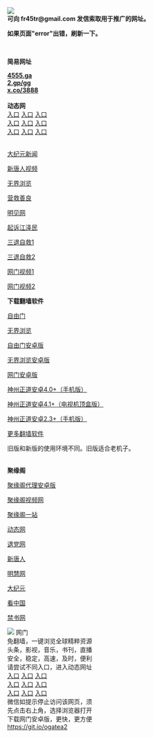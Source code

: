<td align="center"><a target="_blank" href="https://raw.githubusercontent.com/szzd1/2/master/6.JPG"><img src="https://raw.githubusercontent.com/szzd1/2/master/6.JPG" style="max-width:100%;"></a></td><br>
<strong>可向 fr45tr@gmail.com 发信索取用于推广的网址。</strong>
<p><strong>如果页面"error"出错，刷新一下。</strong></p>
<br>
<p><strong>简易网址</strong></p>
<strong><a href="http://4555.ga">4555.ga</a></strong><br>
<strong><a href="http://2.gp/gg">2.gp/gg</a></strong><br>
<strong><a href="http://x.co/3888">x.co/3888</a></strong><br>
<br>
<strong>动态网</strong>
<br>
      <a href="http://t.cn/R1AJycv" rel="nofollow">入口</a>
      <a href="http://219.85.104.55/1" rel="nofollow">入口</a>
      <a href="http://lefie.psvdhgqa.ml/70cdtw" rel="nofollow">入口</a><br>
      <a href="http://lefie.psvdhgqa.ml/70hdtw" rel="nofollow">入口</a>
      <a href="http://lefie.psvdhgqa.ml/70ip03dw" rel="nofollow">入口</a>
      <a href="http://lefie.psvdhgqa.ml/70fdtw" rel="nofollow">入口</a><br>
      <a href="http://lefie.psvdhgqa.ml/70sdtw" rel="nofollow">入口</a>
      <a href="http://lefie.psvdhgqa.ml/70ip04dw" rel="nofollow">入口</a>
      <a href="http://lefie.psvdhgqa.ml/70hdtw" rel="nofollow">入口</a><br>

<br>
<p><a href="http://t.cn/R1AJyMy" rel="nofollow">大纪元新闻</a></p>
<p><a href="http://t.cn/R1AJySu" rel="nofollow">新唐人视频</a></p>
<p><a href="http://t.cn/R1AJyNT" rel="nofollow">无界浏览</a></p>
<p><a href="http://lefie.psvdhgqa.ml/70gqg" rel="nofollow">营救善良</a></p>
<p><a href="http://lefie.psvdhgqa.ml/mjw" rel="nofollow">明见网</a></p>
<p><a href="http://lefie.psvdhgqa.ml/70gsj" rel="nofollow">起诉江泽民</a></p>
<p><a href="http://t.cn/R1AJyUt">三退自救1</a></p>
<p><a href="http://lefie.psvdhgqa.ml/70gst" rel="nofollow">三退自救2</a></p>
<p><a href="http://t.cn/R1AJywT" rel="nofollow">网门视频1</a></p>
<p><a href="http://iccebtu.ptaijhc.cf" rel="nofollow">网门视频2</a></p>
<p><strong>下载翻墙软件</strong></p>


<p><a href="https://git.io/fgp" rel="nofollow">自由门</a></p>
<p><a href="https://git.io/vEJlj rel="nofollow">无界浏览</a></p>
<p><a href="https://git.io/fgma" rel="nofollow">自由门安卓版</a></p>
<p><a href="https://s3.amazonaws.com/693/um.apk" rel="nofollow">无界浏览安卓版</a></p>
<p><a href="https://git.io/ogatea2">网门安卓版</a></p>
<p><a href="https://git.io/vQjqe" rel="nofollow">神州正道安卓4.0+（手机版）</a></p>
<p><a href="https://git.io/vAonz" rel="nofollow">神州正道安卓4.1+（电视机顶盒版）</a></p>
<p><a href="https://git.io/vA5GO" rel="nofollow">神州正道安卓2.3+（手机版）</a></p>
<p><a href="https://github.com/bannedbook/fanqiang/wiki">更多翻墙软件</a></p>
旧版和新版的使用环境不同。旧版适合老机子。<br>


<br>
<p><strong>聚缘阁</strong></p>
<p><a href="https://github.com/hao369/a/raw/master/j8.apk">聚缘阁代理安卓版</a></p>
<p><a href="http://e3.s42f.ga/9.html" rel="nofollow">聚缘阁视频网</a></p>
<p><a href="http://j8.98uz.ga" rel="nofollow">聚缘阁一站</a></p>
<p><a href="http://e3.s42f.ga/523/?3654" rel="nofollow">动态网</a></p>
<p><a href="http://e3.s42f.ga/523/?id=8" rel="nofollow">退党网</a></p>
<p><a href="http://e3.s42f.ga/523/?id=5" rel="nofollow">新唐人</a></p>
<p><a href="http://e3.s42f.ga/523/?id=3" rel="nofollow">明慧网</a></p>
<p><a href="http://e3.s42f.ga/523/?id=7" rel="nofollow">大纪元</a></p>
<p><a href="http://e3.s42f.ga/523/?id=11" rel="nofollow">看中国</a></p>
<p><a href="http://e3.s42f.ga/523/?id=16" rel="nofollow">禁书网</a></p>
<td align="center"><a target="_blank" href="https://cloud.githubusercontent.com/assets/11880933/13434984/f430fae2-e012-11e5-814f-c2df1e82b247.jpg"><img src="https://cloud.githubusercontent.com/assets/11880933/13434984/f430fae2-e012-11e5-814f-c2df1e82b247.jpg" style="max-width:100%;"></a></td>
  </tr>
  <tr>
    <td align="center">网门<br>
      免翻墙，一键浏览全球精粹资源<br>
      头条，影视，音乐，书刊，直播<br>
      安全，稳定，高速，及时，便利<br>
    </td>
  </tr><tr>
    <td align="center">请尝试不同入口，进入动态网址<br>      
      <a href="https://s3.us-east-2.amazonaws.com/ogateh/show.htm?from=852" rel="nofollow">入口</a>
      <a href="https://s3.eu-west-2.amazonaws.com/ogatel/show.htm?from=852" rel="nofollow">入口</a>
      <a href="https://s3.amazonaws.com/ogate/show.htm?from=852" rel="nofollow">入口</a><br>
      <a href="https://s3.ap-northeast-2.amazonaws.com/ogates/show.htm?from=852" rel="nofollow">入口</a>
      <a href="https://s3.eu-central-1.amazonaws.com/ogatef/show.htm?from=852" rel="nofollow">入口</a>
      <a href="https://s3.ap-south-1.amazonaws.com/ogatem/show.htm?from=852" rel="nofollow">入口</a><br>
      <a href="https://s3-us-west-1.amazonaws.com/ogaten/show.htm?from=852" rel="nofollow">入口</a>
      <a href="https://s3.ca-central-1.amazonaws.com/ogatec/show.htm?from=852" rel="nofollow">入口</a>
      <a href="https://s3-ap-northeast-1.amazonaws.com/ogatet/show.htm?from=852" rel="nofollow">入口</a><br>
      微信如提示停止访问该网页，须<br>
      先点击右上角，选择浏览器打开<br>
    </td>
  </tr>
  <tr>
    <td align="center">
      下载网门安卓版，更快，更方便<br><a href="https://raw.githubusercontent.com/oGate2/up/master/oGate.apk" rel="nofollow">https://git.io/ogatea2</a><br>
